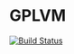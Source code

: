 # GPLVM

[![Build Status](https://github.com/ngiann/GPLVM.jl/actions/workflows/CI.yml/badge.svg?branch=main)](https://github.com/ngiann/GPLVM.jl/actions/workflows/CI.yml?query=branch%3Amain)
